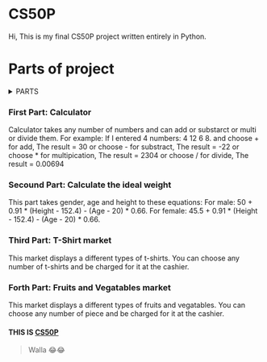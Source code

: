 # CS50P
Hi, This is my final CS50P project written entirely in Python.
# Parts of project
<details>
<summary>PARTS</summary>

| Rank | PARTS |
|-----:|-----------|
|     1| Calculator|
|     2| calc the ideal weight    |
|     3| T-Shirt market       |
|     4| Fruits and Vegatables market|

</details>

### First Part: Calculator 
Calculator takes any number of numbers and can add or substarct or multi or divide them.
For example: If I entered 4 numbers: 4 12 6 8.
and choose + for add, The result = 30
or choose - for substract, The result = -22
or choose * for multipication, The result = 2304
or choose / for divide, The result = 0.00694
### Secound Part: Calculate the ideal weight
This part takes gender, age and height to these equations:
For male: 50 + 0.91 * (Height - 152.4) - (Age - 20) * 0.66.
For female: 45.5 + 0.91 * (Height - 152.4) - (Age - 20) * 0.66.
### Third Part: T-Shirt market
This market displays a different types of t-shirts.
You can choose any number of t-shirts and be charged for it at the cashier.
### Forth Part: Fruits and Vegatables market
This market displays a different types of fruits and vegatables.
You can choose any number of piece and be charged for it at the cashier.
#### THIS IS [CS50P](https://cs50.harvard.edu/python/)
> Walla 😂😂
